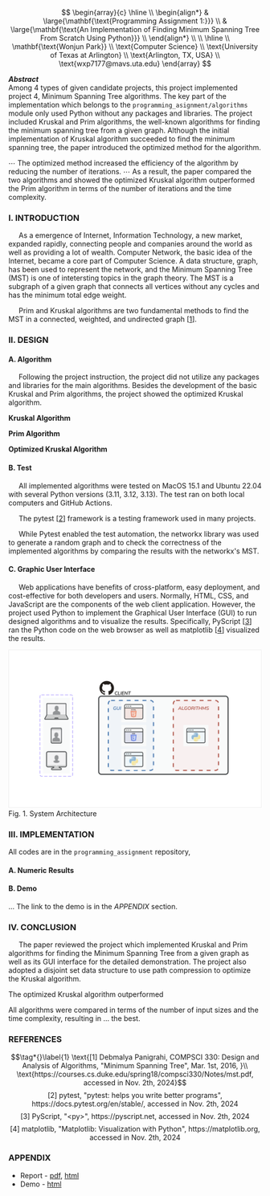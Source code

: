 $$
\begin{array}{c}
\hline
\\
\begin{align*}
& \large{\mathbf{\text{Programming Assignment 1:}}} \\
& \large{\mathbf{\text{An Implementation of Finding Minimum Spanning Tree From Scratch Using Python}}} \\
\end{align*}
\\
\\
\hline
\\
\mathbf{\text{Wonjun Park}} \\
\text{Computer Science} \\
\text{University of Texas at Arlington} \\
\text{Arlington, TX, USA} \\
\text{wxp7177@mavs.uta.edu}
\end{array}
$$

***Abstract*** \
Among 4 types of given candidate projects, this project implemented project 4, Minimum Spanning Tree algorithms. The key part of the implementation which belongs to the `programming_asignment/algorithms` module only used Python without any packages and libraries. The project included Kruskal and Prim algorithms, the well-known algorithms for finding the minimum spanning tree from a given graph. Although the initial implementation of Kruskal algorithm succeeded to find the minimum spanning tree, the paper introduced the optimized method for the algorithm.

$\cdots$ The optimized method increased the efficiency of the algorithm by reducing the number of iterations. $\cdots$
As a result, the paper compared the two algorithms and showed the optimized Kruskal algorithm outperformed the Prim algorithm in terms of the number of iterations and the time complexity.

<!--
**Acronym & Abbreviation**
- MST: Minimum Spanning Tree
- GUI: Graphical User Interface
    -->

### I. INTRODUCTION

$\quad$ As a emergence of Internet, Information Technology, a new market, expanded rapidly, connecting people and companies around the world as well as providing a lot of wealth. Computer Network, the basic idea of the Internet, became a core part of Computer Science. A data structure, graph, has been used to represent the network, and the Minimum Spanning Tree (MST) is one of intetersting topics in the graph theory. The MST is a subgraph of a given graph that connects all vertices without any cycles and has the minimum total edge weight.

$\quad$ Prim and Kruskal algorithms are two fundamental methods to find the MST in a connected, weighted, and undirected graph [[1](#mjx-eqn-1)].

### II. DESIGN

#### A. Algorithm

$\quad$ Following the project instruction, the project did not utilize any packages and libraries for the main algorithms. Besides the development of the basic Kruskal and Prim algorithms, the project showed the optimized Kruskal algorithm.

**Kruskal Algorithm** $\quad$

**Prim Algorithm** $\quad$

**Optimized Kruskal Algorithm** $\quad$

#### B. Test

$\quad$ All implemented algorithms were tested on MacOS 15.1 and Ubuntu 22.04 with several Python versions (3.11, 3.12, 3.13). The test ran on both local computers and GitHub Actions.

$\quad$ The pytest [[2](#mjx-eqn-2)] framework is a testing framework used in many projects.

$\quad$ While Pytest enabled the test automation, the networkx library was used to generate a random graph and to check the correctness of the implemented algorithms by comparing the results with the networkx's MST.

#### C. Graphic User Interface

$\quad$ Web applications have benefits of cross-platform, easy deployment, and cost-effective for both developers and users. Normally, HTML, CSS, and JavaScript are the components of the web client application. However, the project used Python to implement the Graphical User Interface (GUI) to run designed algorithms and to visualize the results. Specifically, PyScript [[3](#mjx-eqn-3)] ran the Python code on the web browser as well as matplotlib [[4](#mjx-eqn-4)] visualized the results.

![System Design](./assets/Programming-Assignment-1-System-Design.svg)
$\text{Fig. 1. System Architecture}$

### III. IMPLEMENTATION

All codes are in the `programming_assignment` repository,

#### A. Numeric Results

#### B. Demo

... The link to the demo is in the *APPENDIX* section.

### IV. CONCLUSION

$\quad$ The paper reviewed the project which implemented Kruskal and Prim algorithms for finding the Minimum Spanning Tree from a given graph as well as its GUI interface for the detailed demonstration. The project also adopted a disjoint set data structure to use path compression to optimize the Kruskal algorithm.

The optimized Kruskal algorithm outperformed

All algorithms were compared in terms of the number of input sizes and the time complexity, resulting in ... the best.

### REFERENCES

$$\tag*{}\label{1} \text{[1] Debmalya Panigrahi, COMPSCI 330: Design and Analysis of Algorithms, "Minimum Spanning Tree", Mar. 1st, 2016, }\\ \text{https://courses.cs.duke.edu/spring18/compsci330/Notes/mst.pdf, accessed in Nov. 2th, 2024}$$
$$\tag*{}\label{2} \text{[2] pytest, "pytest: helps you write better programs", https://docs.pytest.org/en/stable/, accessed in Nov. 2th, 2024}$$
$$\tag*{}\label{3} \text{[3] PyScript, "<py>", https://pyscript.net, accessed in Nov. 2th, 2024}$$
$$\tag*{}\label{4} \text{[4] matplotlib, "Matplotlib: Visualization with Python", https://matplotlib.org, accessed in Nov. 2th, 2024}$$

### APPENDIX

* Report - [pdf](https://dev-onejun.github.io/CSE-5311/papers/programming_assignment_1.pdf), [html](https://dev-onejun.github.io/CSE-5311/papers/programming_assignment_1.html)
* Demo - [html]()
